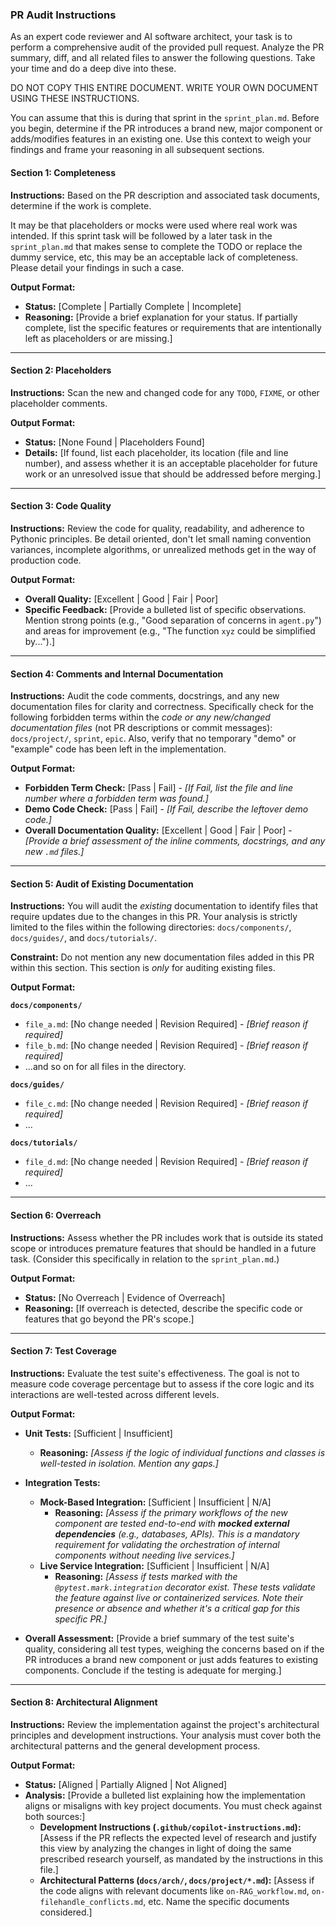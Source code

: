 ### **PR Audit Instructions**

As an expert code reviewer and AI software architect, your task is to perform a comprehensive audit of the provided pull request. Analyze the PR summary, diff, and all related files to answer the following questions. Take your time and do a deep dive into these.

DO NOT COPY THIS ENTIRE DOCUMENT. WRITE YOUR OWN DOCUMENT USING THESE INSTRUCTIONS.

You can assume that this is during that sprint in the `sprint_plan.md`. Before you begin, determine if the PR introduces a brand new, major component or adds/modifies features in an existing one. Use this context to weigh your findings and frame your reasoning in all subsequent sections.

#### **Section 1: Completeness**

**Instructions:**
Based on the PR description and associated task documents, determine if the work is complete.

It may be that placeholders or mocks were used where real work was intended. If this sprint task will be followed by a later task in the `sprint_plan.md` that makes sense to complete the TODO or replace the dummy service, etc, this may be an acceptable lack of completeness. Please detail your findings in such a case.

**Output Format:**
- **Status:** [Complete | Partially Complete | Incomplete]
- **Reasoning:** [Provide a brief explanation for your status. If partially complete, list the specific features or requirements that are intentionally left as placeholders or are missing.]

---

#### **Section 2: Placeholders**

**Instructions:**
Scan the new and changed code for any `TODO`, `FIXME`, or other placeholder comments.

**Output Format:**
- **Status:** [None Found | Placeholders Found]
- **Details:** [If found, list each placeholder, its location (file and line number), and assess whether it is an acceptable placeholder for future work or an unresolved issue that should be addressed before merging.]

---

#### **Section 3: Code Quality**

**Instructions:**
Review the code for quality, readability, and adherence to Pythonic principles. Be detail oriented, don't let small naming convention variances, incomplete algorithms, or unrealized methods get in the way of production code.

**Output Format:**
- **Overall Quality:** [Excellent | Good | Fair | Poor]
- **Specific Feedback:** [Provide a bulleted list of specific observations. Mention strong points (e.g., "Good separation of concerns in `agent.py`") and areas for improvement (e.g., "The function `xyz` could be simplified by...").]

---

#### **Section 4: Comments and Internal Documentation**

**Instructions:**
Audit the code comments, docstrings, and any new documentation files for clarity and correctness. Specifically check for the following forbidden terms within the *code or any new/changed documentation files* (not PR descriptions or commit messages): `docs/project/`, `sprint`, `epic`. Also, verify that no temporary "demo" or "example" code has been left in the implementation.

**Output Format:**
- **Forbidden Term Check:** [Pass | Fail] - *[If Fail, list the file and line number where a forbidden term was found.]*
- **Demo Code Check:** [Pass | Fail] - *[If Fail, describe the leftover demo code.]*
- **Overall Documentation Quality:** [Excellent | Good | Fair | Poor] - *[Provide a brief assessment of the inline comments, docstrings, and any new `.md` files.]*

---

#### **Section 5: Audit of Existing Documentation**

**Instructions:**
You will audit the *existing* documentation to identify files that require updates due to the changes in this PR. Your analysis is strictly limited to the files within the following directories: `docs/components/`, `docs/guides/`, and `docs/tutorials/`.

**Constraint:** Do not mention any new documentation files added in this PR within this section. This section is *only* for auditing existing files.

**Output Format:**

**`docs/components/`**
- `file_a.md`: [No change needed | Revision Required] - *[Brief reason if required]*
- `file_b.md`: [No change needed | Revision Required] - *[Brief reason if required]*
- ...and so on for all files in the directory.

**`docs/guides/`**
- `file_c.md`: [No change needed | Revision Required] - *[Brief reason if required]*
- ...

**`docs/tutorials/`**
- `file_d.md`: [No change needed | Revision Required] - *[Brief reason if required]*
- ...

---

#### **Section 6: Overreach**

**Instructions:**
Assess whether the PR includes work that is outside its stated scope or introduces premature features that should be handled in a future task. (Consider this specifically in relation to the `sprint_plan.md`.)

**Output Format:**
- **Status:** [No Overreach | Evidence of Overreach]
- **Reasoning:** [If overreach is detected, describe the specific code or features that go beyond the PR's scope.]

---

#### **Section 7: Test Coverage**

**Instructions:**
Evaluate the test suite's effectiveness. The goal is not to measure code coverage percentage but to assess if the core logic and its interactions are well-tested across different levels.

**Output Format:**
-   **Unit Tests:** [Sufficient | Insufficient]
    -   **Reasoning:** *[Assess if the logic of individual functions and classes is well-tested in isolation. Mention any gaps.]*

-   **Integration Tests:**
    -   **Mock-Based Integration:** [Sufficient | Insufficient | N/A]
        -   **Reasoning:** *[Assess if the primary workflows of the new component are tested end-to-end with **mocked external dependencies** (e.g., databases, APIs). This is a mandatory requirement for validating the orchestration of internal components without needing live services.]*
    -   **Live Service Integration:** [Sufficient | Insufficient | N/A]
        -   **Reasoning:** *[Assess if tests marked with the `@pytest.mark.integration` decorator exist. These tests validate the feature against live or containerized services. Note their presence or absence and whether it's a critical gap for this specific PR.]*

-   **Overall Assessment:** [Provide a brief summary of the test suite's quality, considering all test types, weighing the concerns based on if the PR introduces a brand new component or just adds features to existing components. Conclude if the testing is adequate for merging.]

---

#### **Section 8: Architectural Alignment**

**Instructions:**
Review the implementation against the project's architectural principles and development instructions. Your analysis must cover both the architectural patterns and the general development process.

**Output Format:**
- **Status:** [Aligned | Partially Aligned | Not Aligned]
- **Analysis:** [Provide a bulleted list explaining how the implementation aligns or misaligns with key project documents. You must check against both sources:]
  - **Development Instructions (`.github/copilot-instructions.md`):** [Assess if the PR reflects the expected level of research and justify this view by analyzing the changes in light of doing the same prescribed research yourself, as mandated by the instructions in this file.]
  - **Architectural Patterns (`docs/arch/`, `docs/project/*.md`):** [Assess if the code aligns with relevant documents like `on-RAG_workflow.md`, `on-filehandle_conflicts.md`, etc. Name the specific documents considered.]